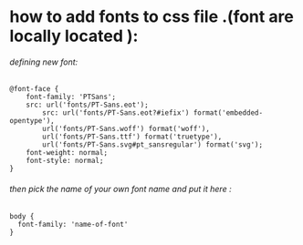# how to add fonts to css file .(font are locally located ):  
###### defining new font:  
```
@font-face {
	font-family: 'PTSans';
	src: url('fonts/PT-Sans.eot');
    	src: url('fonts/PT-Sans.eot?#iefix') format('embedded-opentype'),
	    url('fonts/PT-Sans.woff') format('woff'),
	    url('fonts/PT-Sans.ttf') format('truetype'),
	    url('fonts/PT-Sans.svg#pt_sansregular') format('svg');
	font-weight: normal;
	font-style: normal;
}

```
###### then pick the name of your own font name and put it here :  
```
body {
  font-family: 'name-of-font'
}
```
